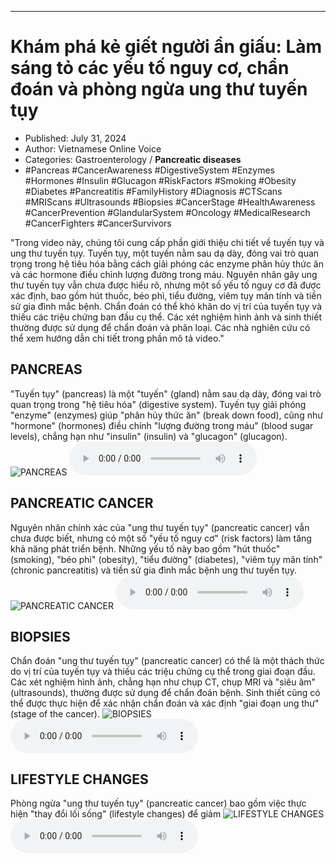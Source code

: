 
---

# Khám phá kẻ giết người ẩn giấu: Làm sáng tỏ các yếu tố nguy cơ, chẩn đoán và phòng ngừa ung thư tuyến tụy

- Published: July 31, 2024
- Author: Vietnamese Online Voice
- Categories: Gastroenterology / **Pancreatic diseases**
- #Pancreas #CancerAwareness #DigestiveSystem #Enzymes #Hormones #Insulin #Glucagon #RiskFactors #Smoking #Obesity #Diabetes #Pancreatitis #FamilyHistory #Diagnosis #CTScans #MRIScans #Ultrasounds #Biopsies #CancerStage #HealthAwareness #CancerPrevention #GlandularSystem #Oncology #MedicalResearch #CancerFighters #CancerSurvivors

"Trong video này, chúng tôi cung cấp phần giới thiệu chi tiết về tuyến tụy và ung thư tuyến tụy. Tuyến tụy, một tuyến nằm sau dạ dày, đóng vai trò quan trọng trong hệ tiêu hóa bằng cách giải phóng các enzyme phân hủy thức ăn và các hormone điều chỉnh lượng đường trong máu. Nguyên nhân gây ung thư tuyến tụy vẫn chưa được hiểu rõ, nhưng một số yếu tố nguy cơ đã được xác định, bao gồm hút thuốc, béo phì, tiểu đường, viêm tụy mãn tính và tiền sử gia đình mắc bệnh. Chẩn đoán có thể khó khăn do vị trí của tuyến tụy và thiếu các triệu chứng ban đầu cụ thể. Các xét nghiệm hình ảnh và sinh thiết thường được sử dụng để chẩn đoán và phân loại. Các nhà nghiên cứu có thể xem hướng dẫn chi tiết trong phần mô tả video."


## PANCREAS

"Tuyến tụy" (pancreas) là một "tuyến" (gland) nằm sau dạ dày, đóng vai trò quan trọng trong "hệ tiêu hóa" (digestive system). Tuyến tụy giải phóng "enzyme" (enzymes) giúp "phân hủy thức ăn" (break down food), cũng như "hormone" (hormones) điều chỉnh "lượng đường trong máu" (blood sugar levels), chẳng hạn như "insulin" (insulin) và "glucagon" (glucagon).
![PANCREAS](https://http-archiver-apis-production-80.schnworks.com/storage/images/transitions/2024-07-31/transition-8871208308-Montserrat-Medium-673AB7.jpg)
<audio controls>
    <source src="https://http-archiver-apis-production-80.schnworks.com/storage/storage/audio/file-13485359844.mp3" type="audio/mpeg">
</audio>



## PANCREATIC CANCER

Nguyên nhân chính xác của "ung thư tuyến tụy" (pancreatic cancer) vẫn chưa được biết, nhưng có một số "yếu tố nguy cơ" (risk factors) làm tăng khả năng phát triển bệnh. Những yếu tố này bao gồm "hút thuốc" (smoking), "béo phì" (obesity), "tiểu đường" (diabetes), "viêm tụy mãn tính" (chronic pancreatitis) và tiền sử gia đình mắc bệnh ung thư tuyến tụy.
![PANCREATIC CANCER](https://http-archiver-apis-production-80.schnworks.com/storage/images/transitions/2024-07-31/transition-16634956759-Montserrat-Medium-1A237E.jpg)
<audio controls>
    <source src="https://http-archiver-apis-production-80.schnworks.com/storage/storage/audio/file-16273918382.mp3" type="audio/mpeg">
</audio>



## BIOPSIES

Chẩn đoán "ung thư tuyến tụy" (pancreatic cancer) có thể là một thách thức do vị trí của tuyến tụy và thiếu các triệu chứng cụ thể trong giai đoạn đầu. Các xét nghiệm hình ảnh, chẳng hạn như chụp CT, chụp MRI và "siêu âm" (ultrasounds), thường được sử dụng để chẩn đoán bệnh. Sinh thiết cũng có thể được thực hiện để xác nhận chẩn đoán và xác định "giai đoạn ung thư" (stage of the cancer).
![BIOPSIES](https://http-archiver-apis-production-80.schnworks.com/storage/images/transitions/2024-07-31/transition--6856781019-Montserrat-Medium-283593.jpg)
<audio controls>
    <source src="https://http-archiver-apis-production-80.schnworks.com/storage/storage/audio/file-38117624151.mp3" type="audio/mpeg">
</audio>



## LIFESTYLE CHANGES

Phòng ngừa "ung thư tuyến tụy" (pancreatic cancer) bao gồm việc thực hiện "thay đổi lối sống" (lifestyle changes) để giảm
![LIFESTYLE CHANGES](https://http-archiver-apis-production-80.schnworks.com/storage/images/transitions/2024-07-31/transition-14548026336-Montserrat-SemiBold-004895.jpg)
<audio controls>
    <source src="https://http-archiver-apis-production-80.schnworks.com/storage/storage/audio/file-13220684358.mp3" type="audio/mpeg">
</audio>

